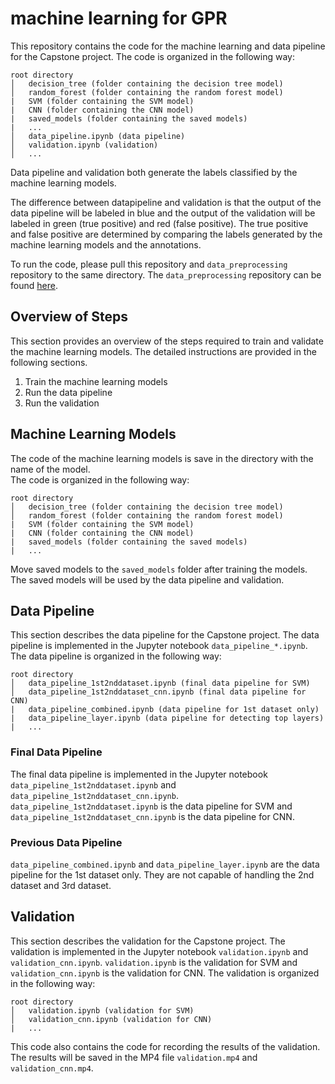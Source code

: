 # machine learning for GPR
This repository contains the code for the machine learning and data pipeline for the Capstone project.
The code is organized in the following way:
```
root directory
│   decision_tree (folder containing the decision tree model)
│   random_forest (folder containing the random forest model)
|   SVM (folder containing the SVM model)
|   CNN (folder containing the CNN model)
|   saved_models (folder containing the saved models)
|   ...
│   data_pipeline.ipynb (data pipeline)
│   validation.ipynb (validation)
│   ...
```
Data pipeline and validation both generate the labels classified by the machine learning models.

The difference between datapipeline and validation is that the output of the data pipeline will be labeled in blue and the output of the validation will be labeled in green (true positive) and red (false positive). The true positive and false positive are determined by comparing the labels generated by the machine learning models and the annotations.

To run the code, please pull this repository and `data_preprocessing` repository to the same directory. The `data_preprocessing` repository can be found [here](https://github.com/MLforGPR/data_preprocessing).

## Overview of Steps
This section provides an overview of the steps required to train and validate the machine learning models. The detailed instructions are provided in the following sections.
1. Train the machine learning models
2. Run the data pipeline
3. Run the validation

## Machine Learning Models
The code of the machine learning models is save in the directory with the name of the model.  
The code is organized in the following way:
```
root directory
│   decision_tree (folder containing the decision tree model)
│   random_forest (folder containing the random forest model)
|   SVM (folder containing the SVM model)
|   CNN (folder containing the CNN model)
|   saved_models (folder containing the saved models)
|   ...
```

Move saved models to the `saved_models` folder after training the models. The saved models will be used by the data pipeline and validation.

## Data Pipeline
This section describes the data pipeline for the Capstone project. The data pipeline is implemented in the Jupyter notebook `data_pipeline_*.ipynb`.  
The data pipeline is organized in the following way:
```
root directory
│   data_pipeline_1st2nddataset.ipynb (final data pipeline for SVM)
│   data_pipeline_1st2nddataset_cnn.ipynb (final data pipeline for CNN)
|   data_pipeline_combined.ipynb (data pipeline for 1st dataset only)
|   data_pipeline_layer.ipynb (data pipeline for detecting top layers)
|   ...
```

### Final Data Pipeline
The final data pipeline is implemented in the Jupyter notebook `data_pipeline_1st2nddataset.ipynb` and `data_pipeline_1st2nddataset_cnn.ipynb`. `data_pipeline_1st2nddataset.ipynb` is the data pipeline for SVM and `data_pipeline_1st2nddataset_cnn.ipynb` is the data pipeline for CNN.

### Previous Data Pipeline
`data_pipeline_combined.ipynb` and `data_pipeline_layer.ipynb` are the data pipeline for the 1st dataset only. They are not capable of handling the 2nd dataset and 3rd dataset.

## Validation
This section describes the validation for the Capstone project. The validation is implemented in the Jupyter notebook `validation.ipynb` and `validation_cnn.ipynb`. `validation.ipynb` is the validation for SVM and `validation_cnn.ipynb` is the validation for CNN. The validation is organized in the following way:
```
root directory
│   validation.ipynb (validation for SVM)
│   validation_cnn.ipynb (validation for CNN)
|   ...
```

This code also contains the code for recording the results of the validation. The results will be saved in the MP4 file `validation.mp4` and `validation_cnn.mp4`.